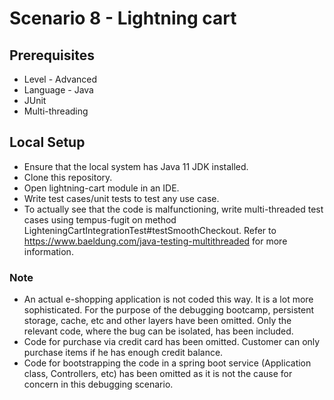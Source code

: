 # Scenario 8 - Lightning cart

## Prerequisites
- Level - Advanced
- Language - Java 
- JUnit
- Multi-threading 

## Local Setup
- Ensure that the local system has Java 11 JDK installed.
- Clone this repository. 
- Open lightning-cart module in an IDE.
- Write test cases/unit tests to test any use case. 
- To actually see that the code is malfunctioning, write multi-threaded test 
  cases using tempus-fugit on method LighteningCartIntegrationTest#testSmoothCheckout. 
  Refer to https://www.baeldung.com/java-testing-multithreaded for more information.


### Note
- An actual e-shopping application is not coded this way. It is a lot 
more sophisticated. For the purpose of the debugging bootcamp, persistent 
storage, cache, etc and other layers have been omitted. Only the relevant 
code, where the bug can be isolated, has been included.
- Code for purchase via credit card has been omitted. Customer can only 
purchase items if he has enough credit balance.
- Code for bootstrapping the code in a spring boot service (Application class, 
  Controllers, etc) has been omitted as it is not the cause for concern in this 
  debugging scenario.

